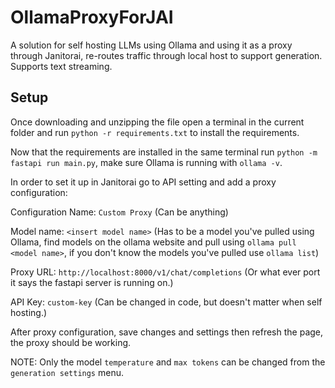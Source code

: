 # OllamaProxyForJAI
A solution for self hosting LLMs using Ollama and using it as a proxy through Janitorai, re-routes traffic through local host to support generation. Supports text streaming.

## Setup
Once downloading and unzipping the file open a terminal in the current folder and run `python -r requirements.txt` to install the requirements.

Now that the requirements are installed in the same terminal run `python -m fastapi run main.py`, make sure Ollama is running with `ollama -v`.

In order to set it up in Janitorai go to API setting and add a proxy configuration:

Configuration Name: `Custom Proxy` (Can be anything)

Model name: `<insert model name>` (Has to be a model you've pulled using Ollama, find models on the ollama website and pull using `ollama pull <model name>`, if you don't know the models you've pulled use `ollama list`)

Proxy URL: `http://localhost:8000/v1/chat/completions` (Or what ever port it says the fastapi server is running on.)

API Key: `custom-key` (Can be changed in code, but doesn't matter when self hosting.)

After proxy configuration, save changes and settings then refresh the page, the proxy should be working.

NOTE: Only the model `temperature` and `max tokens` can be changed from the `generation settings` menu.
